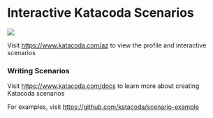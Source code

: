 # Interactive Katacoda Scenarios

[![](http://shields.katacoda.com/katacoda/az/count.svg)](https://www.katacoda.com/az "Get your profile on Katacoda.com")

Visit https://www.katacoda.com/az to view the profile and interactive scenarios

### Writing Scenarios
Visit https://www.katacoda.com/docs to learn more about creating Katacoda scenarios

For examples, visit https://github.com/katacoda/scenario-example
